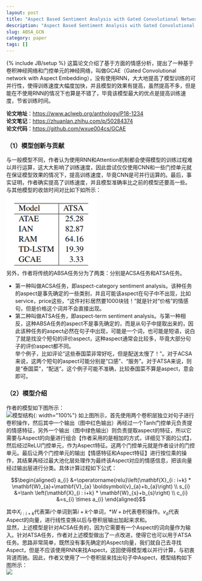 ```yaml
---
layout: post
title: "Aspect Based Sentiment Analysis with Gated Convolutional Networks"
description: "Aspect Based Sentiment Analysis with Gated Convolutional Networks"
slug: ABSA_GCN
category: paper
tags: []
---
```

{% include JB/setup %}
这篇论文介绍了基于方面的情感分析，提出了一种基于卷积神经网络和门控单元的神经网络，叫做GCAE（Gated Convolutional network with Aspect Embedding），没有使用RNN，大大地提高了模型训练的可并行性，使得训练速度大幅度加快，并且模型的效果有提高，虽然提高不多，但是能在不使用RNN的情况下也算是不错了，毕竟该模型最大的优点是提高训练速度，节省训练时间。

**论文地址**：<https://www.aclweb.org/anthology/P18-1234>  
**论文笔记**：<https://zhuanlan.zhihu.com/p/50284374>  
**论文代码**：<https://github.com/wxue004cs/GCAE>  
### （1）模型创新与贡献
与一般模型不同，作者认为使用RNN和Attention机制都会使得模型的训练过程难以并行运算，这大大影响了训练速度，因此尝试仅仅使用CNN和一些门控单元就在保证模型效果的情况下，提高训练速度，毕竟CNN是可并行运算的。最后，事实证明，作者确实提高了训练速度，并且模型准确率比之前的模型还要高一些。 
与其他模型的收敛时间对比如下如所示：  
![收敛时间对比](/images/posts/absa_with_gcn-1.png)   
另外，作者将传统的ABSA任务分为了两类：分别是ACSA任务和ATSA任务。
- 第一种叫做ACSA任务，即aspect-category sentiment analysis。该种任务的aspect是事先确定的一些类别，并且可能该aspect在句子中不出现，比如service，price这些，“这件衬衫居然要1000块钱！”就是针对“价格”的情感句，但是价格这个词并不会直接出现。  
- 第二种叫做ATSA任务，即aspect-term sentiment analysis。与第一种相反，这种ABSA任务的aspect不是事先确定的，而是从句子中提取出来的，因此该种任务的aspect必然在句子中出现，可能是一个词，也可能是短语，说白了就是找没个短句的评价aspect，这种aspect通常会比较多，毕竟大部分句子的评价aspect都不同。  
举个例子，比如评论“这些泰国菜非常好吃，但是配送太慢了！”。对于ACSA来说，这两个短句的aspect可能分别是“口感”、“服务”。对于ATSA来说，则是“泰国菜”，“配送”。这个例子可能不准确，比较泰国菜不算是aspect，意会即可。

### （2）模型介绍
作者的模型如下图所示：  
![模型结构](https://pic3.zhimg.com/80/v2-5d24a57e537b8b1621edaafc80034d72_hd.jpg){: width="100%"}
如上图所示，首先使用两个卷积层独立对句子进行卷积操作，然后其中一个输出（图中红色输出）再经过一个Tanh门控单元负责提的情感特征，另外一个输出（图中绿色输出）则负责提取aspect的特征，所以它需要与Aspect的向量进行组合【作者采用的是相加的方式，详细见下面的公式】，然后经过ReLU门控单元，作为Aspect特征。这两个门控单元就是作者设计的门控单元。最后让两个门控单元的输出【情感特征和Aspect特征】进行按位乘的操作，其结果再经过最大池化层处理作为最终该Aspect对应的情感信息，把该向量经过输出层进行分类。具体计算过程如下公式：

$$\begin{aligned} a_{i} &=\operatorname{relu}\left(\mathbf{X}_{i : i+k} * \mathbf{W}_{a}+\mathbf{V}_{a} \boldsymbol{v}_{a}+b_{a}\right) \\ s_{i} &=\tanh \left(\mathbf{X}_{i : i+k} * \mathbf{W}_{s}+b_{s}\right) \\ c_{i} &=s_{i} \times a_{i} \end{aligned}$$  

其中${X}_{i : i+k}$代表第$i$个单词到第$i+k$个单词，$*W+b$代表卷积操作。$v_a$代表Aspect的向量，进行线性变换以后与卷积层输出加起来求和。  
显然，上述模型是针对ACSA任务的，因为它需要有一个Aspect的词向量作为输入。针对ATSA任务，作者对上述模型做出了一点改进，使得它也可以用于ATSA任务。思路非常简单，既然没有事先确定的Aspect向量，我们就自己去寻找Aspect，但是不应该使用RNN来找Aspect，这回使得模型难以并行计算，与初衷背道而驰。因此，作者又使用了一个卷积层来找出句子中Aspect，模型结构如下图所示：  
![](https://pic3.zhimg.com/80/v2-65cecda1a2e2585ab4701d61df54628a_hd.jpg)


